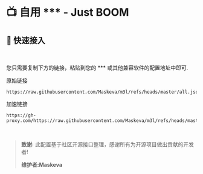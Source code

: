 # 📺 自用 ***  - Just BOOM

## 🚀 快速接入

<br>

您只需要复制下方的链接，粘贴到您的 *** 或其他兼容软件的配置地址中即可.

原始链接
```text 
https://raw.githubusercontent.com/Maskeva/m3l/refs/heads/master/all.json
```
加速链接
```text 
https://gh-proxy.com/https://raw.githubusercontent.com/Maskeva/m3l/refs/heads/master/all.json
```
<br>

> **致谢:** 此配置基于社区开源接口整理，感谢所有为开源项目做出贡献的开发者!
> 
> **维护者:Maskeva**
